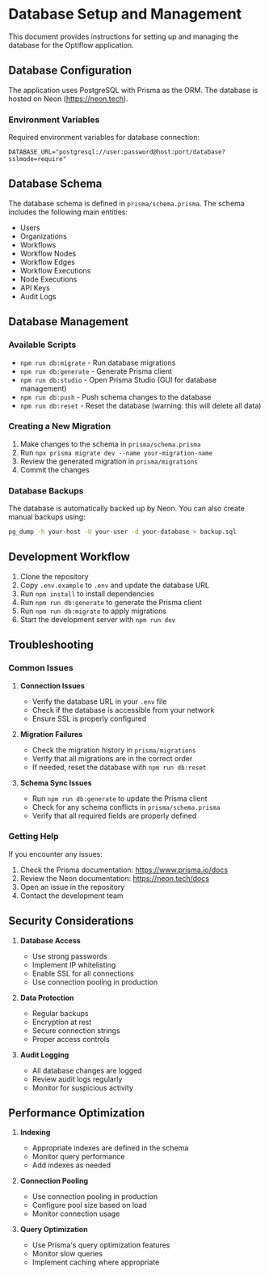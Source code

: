 # Database Setup and Management

This document provides instructions for setting up and managing the database for the Optiflow application.

## Database Configuration

The application uses PostgreSQL with Prisma as the ORM. The database is hosted on Neon (https://neon.tech).

### Environment Variables

Required environment variables for database connection:

```env
DATABASE_URL="postgresql://user:password@host:port/database?sslmode=require"
```

## Database Schema

The database schema is defined in `prisma/schema.prisma`. The schema includes the following main entities:

- Users
- Organizations
- Workflows
- Workflow Nodes
- Workflow Edges
- Workflow Executions
- Node Executions
- API Keys
- Audit Logs

## Database Management

### Available Scripts

- `npm run db:migrate` - Run database migrations
- `npm run db:generate` - Generate Prisma client
- `npm run db:studio` - Open Prisma Studio (GUI for database management)
- `npm run db:push` - Push schema changes to the database
- `npm run db:reset` - Reset the database (warning: this will delete all data)

### Creating a New Migration

1. Make changes to the schema in `prisma/schema.prisma`
2. Run `npx prisma migrate dev --name your-migration-name`
3. Review the generated migration in `prisma/migrations`
4. Commit the changes

### Database Backups

The database is automatically backed up by Neon. You can also create manual backups using:

```bash
pg_dump -h your-host -U your-user -d your-database > backup.sql
```

## Development Workflow

1. Clone the repository
2. Copy `.env.example` to `.env` and update the database URL
3. Run `npm install` to install dependencies
4. Run `npm run db:generate` to generate the Prisma client
5. Run `npm run db:migrate` to apply migrations
6. Start the development server with `npm run dev`

## Troubleshooting

### Common Issues

1. **Connection Issues**
   - Verify the database URL in your `.env` file
   - Check if the database is accessible from your network
   - Ensure SSL is properly configured

2. **Migration Failures**
   - Check the migration history in `prisma/migrations`
   - Verify that all migrations are in the correct order
   - If needed, reset the database with `npm run db:reset`

3. **Schema Sync Issues**
   - Run `npm run db:generate` to update the Prisma client
   - Check for any schema conflicts in `prisma/schema.prisma`
   - Verify that all required fields are properly defined

### Getting Help

If you encounter any issues:

1. Check the Prisma documentation: https://www.prisma.io/docs
2. Review the Neon documentation: https://neon.tech/docs
3. Open an issue in the repository
4. Contact the development team

## Security Considerations

1. **Database Access**
   - Use strong passwords
   - Implement IP whitelisting
   - Enable SSL for all connections
   - Use connection pooling in production

2. **Data Protection**
   - Regular backups
   - Encryption at rest
   - Secure connection strings
   - Proper access controls

3. **Audit Logging**
   - All database changes are logged
   - Review audit logs regularly
   - Monitor for suspicious activity

## Performance Optimization

1. **Indexing**
   - Appropriate indexes are defined in the schema
   - Monitor query performance
   - Add indexes as needed

2. **Connection Pooling**
   - Use connection pooling in production
   - Configure pool size based on load
   - Monitor connection usage

3. **Query Optimization**
   - Use Prisma's query optimization features
   - Monitor slow queries
   - Implement caching where appropriate 